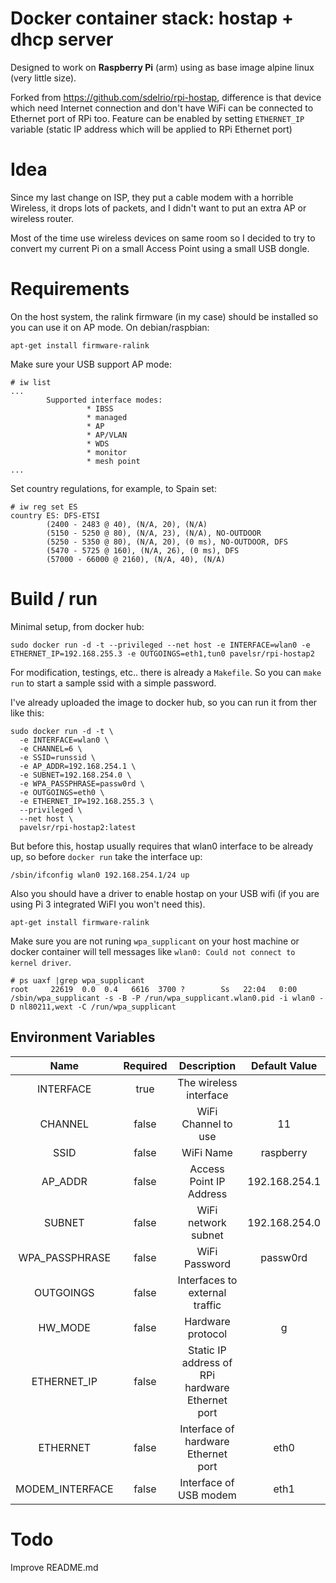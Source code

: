 # Docker container stack: hostap + dhcp server

Designed to work on **Raspberry Pi** (arm) using as base image alpine linux (very little size).

Forked from https://github.com/sdelrio/rpi-hostap, difference is that device which need Internet connection and don't have WiFi can be connected to Ethernet port of RPi too. Feature can be enabled by setting `ETHERNET_IP` variable (static IP address which will be applied to RPi Ethernet port)

# Idea


Since my last change on ISP, they put a cable modem with a horrible Wireless, it drops lots of packets, and I didn't want to put an extra AP or wireless router.

Most of the time use wireless devices on same room so I decided to try to convert my current Pi on a small Access Point using a small USB dongle.


# Requirements

On the host system, the ralink firmware (in my case) should be installed so you can use it on AP mode. On debian/raspbian:

```
apt-get install firmware-ralink
```

Make sure your USB support AP mode:

```
# iw list
...
        Supported interface modes:
                 * IBSS
                 * managed
                 * AP
                 * AP/VLAN
                 * WDS
                 * monitor
                 * mesh point
...
```

Set country regulations, for example, to Spain set:

```
# iw reg set ES
country ES: DFS-ETSI
        (2400 - 2483 @ 40), (N/A, 20), (N/A)
        (5150 - 5250 @ 80), (N/A, 23), (N/A), NO-OUTDOOR
        (5250 - 5350 @ 80), (N/A, 20), (0 ms), NO-OUTDOOR, DFS
        (5470 - 5725 @ 160), (N/A, 26), (0 ms), DFS
        (57000 - 66000 @ 2160), (N/A, 40), (N/A)
```

# Build / run

Minimal setup, from docker hub:

```
sudo docker run -d -t --privileged --net host -e INTERFACE=wlan0 -e ETHERNET_IP=192.168.255.3 -e OUTGOINGS=eth1,tun0 pavelsr/rpi-hostap2
```

For modification, testings, etc.. there is already a `Makefile`. So you can `make run` to start a sample ssid with a simple password.

I've already uploaded the image to docker hub, so you can run it from ther like this:

```
sudo docker run -d -t \
  -e INTERFACE=wlan0 \
  -e CHANNEL=6 \
  -e SSID=runssid \
  -e AP_ADDR=192.168.254.1 \
  -e SUBNET=192.168.254.0 \
  -e WPA_PASSPHRASE=passw0rd \
  -e OUTGOINGS=eth0 \
  -e ETHERNET_IP=192.168.255.3 \
  --privileged \
  --net host \
  pavelsr/rpi-hostap2:latest
```

But before this, hostap usually requires that wlan0 interface to be already up, so before `docker run` take the interface up:

```
/sbin/ifconfig wlan0 192.168.254.1/24 up
```

Also you should have a driver to enable hostap on your USB wifi (if you are using Pi 3 integrated WiFI you won't need this).

```
apt-get install firmware-ralink
```


Make sure you are not runing `wpa_supplicant` on your host machine or docker container will tell messages like `wlan0: Could not connect to kernel driver`.

```
# ps uaxf |grep wpa_supplicant
root     22619  0.0  0.4   6616  3700 ?        Ss   22:04   0:00 /sbin/wpa_supplicant -s -B -P /run/wpa_supplicant.wlan0.pid -i wlan0 -D nl80211,wext -C /run/wpa_supplicant
```

## Environment Variables

| Name            | Required | Description                                          | Default Value |
|:---------------:|:--------:|:----------------------------------------------------:|:-------------:|
| INTERFACE       | true     | The wireless interface                               |               |
| CHANNEL         | false    | WiFi Channel to use                                  | 11            |
| SSID            | false    | WiFi Name                                            | raspberry     |
| AP\_ADDR        | false    | Access Point IP Address                              | 192.168.254.1 |
| SUBNET          | false    | WiFi network subnet                                  | 192.168.254.0 |
| WPA\_PASSPHRASE | false    | WiFi Password                                        | passw0rd      |
| OUTGOINGS       | false    | Interfaces to external traffic                       |               |
| HW\_MODE        | false    | Hardware protocol                                    | g             |
| ETHERNET\_IP    | false    | Static IP address of RPi hardware Ethernet port      |               |
| ETHERNET        | false    | Interface of hardware Ethernet port                  | eth0          |
| MODEM_INTERFACE | false    | Interface of USB modem                               | eth1          |

# Todo

Improve README.md
